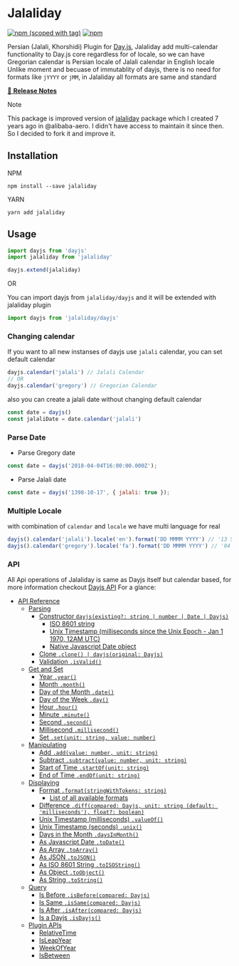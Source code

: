 # Jalaliday
[![npm (scoped with tag)](https://img.shields.io/npm/v/jalaliday/latest.svg?style=flat-square)](https://npmjs.com/package/jalaliday)
[![npm](https://img.shields.io/npm/dt/jalaliday.svg?style=flat-square)](https://npmjs.com/package/jalaliday)

Persian (Jalali, Khorshidi) Plugin for [Day.js](https://github.com/iamkun/dayjs), Jalaliday add multi-calendar functionality to Day.js core regardless for of locale, so we can have Gregorian calendar is Persian locale of Jalali calendar in English locale  
Unlike moment and becuase of immutablity of dayjs, there is no need for formats like `jYYYY` or `jMM`, in Jalaliday all formats are same and standard


[📖 **Release Notes**](./CHANGELOG.md)

> [!NOTE]
> This package is improved version of [jalaliday](https://github.com/alibaba-aero/jalaliday) package which I 
> created 7 years ago in @alibaba-aero. I didn't have access to maintain it since then. So I decided to fork it and
> improve it.
> 

## Installation
NPM
```
npm install --save jalaliday
```
YARN
```
yarn add jalaliday
```

## Usage
```javascript
import dayjs from 'dayjs'
import jalaliday from 'jalaliday'

dayjs.extend(jalaliday)
```

OR

You can import dayjs from `jalaliday/dayjs` and it will be extended with jalaliday plugin
```javascript
import dayjs from 'jalaliday/dayjs'
```

### Changing calendar
If you want to all new instanses of dayjs use `jalali` calendar, you can set default calendar
```javascript
dayjs.calendar('jalali') // Jalali Calendar
// OR
dayjs.calendar('gregory') // Gregorian Calendar
```
also you can create a jalali date without changing default calendar
```javascript
const date = dayjs()
const jalaliDate = date.calendar('jalali')
```

### Parse Date
- Parse Gregory date 
```js
const date = dayjs('2018-04-04T16:00:00.000Z');
```
- Parse Jalali date
```js
const date = dayjs('1398-10-17', { jalali: true });
```

### Multiple Locale
with combination of `calendar` and `locale` we have multi language for real
```javascript
dayjs().calendar('jalali').locale('en').format('DD MMMM YYYY') // '13 Shahrivar 1397'
dayjs().calendar('gregory').locale('fa').format('DD MMMM YYYY') // '04 سپتامبر 2018'
```

### API
All Api operations of Jalaliday is same as Dayjs itself but calendar based, for more information checkout [Dayjs API](https://github.com/iamkun/dayjs/blob/master/docs/en/API-reference.md)
For a glance:
- [API Reference](https://github.com/iamkun/dayjs/blob/master/docs/en/API-reference.md#api-reference)
  - [Parsing](https://github.com/iamkun/dayjs/blob/master/docs/en/API-reference.md#parsing)
    - [Constructor `dayjs(existing?: string | number | Date | Dayjs)`](https://github.com/iamkun/dayjs/blob/master/docs/en/API-reference.md#constructor-dayjsexisting-string--number--date--dayjs)
      - [ISO 8601 string](https://github.com/iamkun/dayjs/blob/master/docs/en/API-reference.md#iso-8601-string)
      - [Unix Timestamp (milliseconds since the Unix Epoch - Jan 1 1970, 12AM UTC)](https://github.com/iamkun/dayjs/blob/master/docs/en/API-reference.md#unix-timestamp-milliseconds-since-the-unix-epoch---jan-1-1970-12am-utc)
      - [Native Javascript Date object](https://github.com/iamkun/dayjs/blob/master/docs/en/API-reference.md#native-javascript-date-object)
    - [Clone `.clone() | dayjs(original: Dayjs)`](https://github.com/iamkun/dayjs/blob/master/docs/en/API-reference.md#clone-clone-dayjsoriginal-dayjs)
    - [Validation `.isValid()`](https://github.com/iamkun/dayjs/blob/master/docs/en/API-reference.md#validation-isvalid)
  - [Get and Set](https://github.com/iamkun/dayjs/blob/master/docs/en/API-reference.md#get-and-set)
    - [Year `.year()`](https://github.com/iamkun/dayjs/blob/master/docs/en/API-reference.md#year-year)
    - [Month `.month()`](https://github.com/iamkun/dayjs/blob/master/docs/en/API-reference.md#month-month)
    - [Day of the Month `.date()`](https://github.com/iamkun/dayjs/blob/master/docs/en/API-reference.md#day-of-the-month-date)
    - [Day of the Week `.day()`](https://github.com/iamkun/dayjs/blob/master/docs/en/API-reference.md#day-of-the-week-day)
    - [Hour `.hour()`](https://github.com/iamkun/dayjs/blob/master/docs/en/API-reference.md#hour-hour)
    - [Minute `.minute()`](https://github.com/iamkun/dayjs/blob/master/docs/en/API-reference.md#minute-minute)
    - [Second `.second()`](https://github.com/iamkun/dayjs/blob/master/docs/en/API-reference.md#second-second)
    - [Millisecond `.millisecond()`](https://github.com/iamkun/dayjs/blob/master/docs/en/API-reference.md#millisecond-millisecond)
    - [Set `.set(unit: string, value: number)`](https://github.com/iamkun/dayjs/blob/master/docs/en/API-reference.md#set-setunit-string-value-number)
  - [Manipulating](https://github.com/iamkun/dayjs/blob/master/docs/en/API-reference.md#manipulating)
    - [Add `.add(value: number, unit: string)`](https://github.com/iamkun/dayjs/blob/master/docs/en/API-reference.md#add-addvalue-number-unit-string)
    - [Subtract `.subtract(value: number, unit: string)`](https://github.com/iamkun/dayjs/blob/master/docs/en/API-reference.md#subtract-subtractvalue-number-unit-string)
    - [Start of Time `.startOf(unit: string)`](https://github.com/iamkun/dayjs/blob/master/docs/en/API-reference.md#start-of-time-startofunit-string)
    - [End of Time `.endOf(unit: string)`](https://github.com/iamkun/dayjs/blob/master/docs/en/API-reference.md#end-of-time-endofunit-string)
  - [Displaying](https://github.com/iamkun/dayjs/blob/master/docs/en/API-reference.md#displaying)
    - [Format `.format(stringWithTokens: string)`](https://github.com/iamkun/dayjs/blob/master/docs/en/API-reference.md#format-formatstringwithtokens-string)
      - [List of all available formats](https://github.com/iamkun/dayjs/blob/master/docs/en/API-reference.md#list-of-all-available-formats)
    - [Difference `.diff(compared: Dayjs, unit: string (default: 'milliseconds'), float?: boolean)`](https://github.com/iamkun/dayjs/blob/master/docs/en/API-reference.md#difference-diffcompared-dayjs-unit-string-default-milliseconds-float-boolean)
    - [Unix Timestamp (milliseconds) `.valueOf()`](https://github.com/iamkun/dayjs/blob/master/docs/en/API-reference.md#unix-timestamp-milliseconds-valueof)
    - [Unix Timestamp (seconds) `.unix()`](https://github.com/iamkun/dayjs/blob/master/docs/en/API-reference.md#unix-timestamp-seconds-unix)
    - [Days in the Month `.daysInMonth()`](https://github.com/iamkun/dayjs/blob/master/docs/en/API-reference.md#days-in-the-month-daysinmonth)
    - [As Javascript Date `.toDate()`](https://github.com/iamkun/dayjs/blob/master/docs/en/API-reference.md#as-javascript-date-todate)
    - [As Array `.toArray()`](https://github.com/iamkun/dayjs/blob/master/docs/en/API-reference.md#as-array-toarray)
    - [As JSON `.toJSON()`](https://github.com/iamkun/dayjs/blob/master/docs/en/API-reference.md#as-json-tojson)
    - [As ISO 8601 String `.toISOString()`](https://github.com/iamkun/dayjs/blob/master/docs/en/API-reference.md#as-iso-8601-string-toisostring)
    - [As Object `.toObject()`](https://github.com/iamkun/dayjs/blob/master/docs/en/API-reference.md#as-object-toobject)
    - [As String `.toString()`](https://github.com/iamkun/dayjs/blob/master/docs/en/API-reference.md#as-string-tostring)
  - [Query](https://github.com/iamkun/dayjs/blob/master/docs/en/API-reference.md#query)
    - [Is Before `.isBefore(compared: Dayjs)`](https://github.com/iamkun/dayjs/blob/master/docs/en/API-reference.md#is-before-isbeforecompared-dayjs)
    - [Is Same `.isSame(compared: Dayjs)`](https://github.com/iamkun/dayjs/blob/master/docs/en/API-reference.md#is-same-issamecompared-dayjs)
    - [Is After `.isAfter(compared: Dayjs)`](https://github.com/iamkun/dayjs/blob/master/docs/en/API-reference.md#is-after-isaftercompared-dayjs)
    - [Is a Dayjs `.isDayjs()`](https://github.com/iamkun/dayjs/blob/master/docs/en/API-reference.md#is-a-dayjs-isdayjscompared-any)
  - [Plugin APIs](https://github.com/iamkun/dayjs/blob/master/docs/en/API-reference.md#plugin-apis)
    - [RelativeTime](https://github.com/iamkun/dayjs/blob/master/docs/en/API-reference.md#relativetime)
    - [IsLeapYear](https://github.com/iamkun/dayjs/blob/master/docs/en/API-reference.md#isleapyear)
    - [WeekOfYear](https://github.com/iamkun/dayjs/blob/master/docs/en/API-reference.md#weekofyear)
    - [IsBetween](https://github.com/iamkun/dayjs/blob/master/docs/en/API-reference.md#isbetween)
